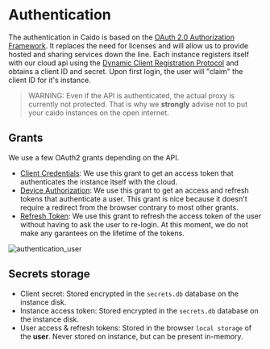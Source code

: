 # Authentication

The authentication in Caido is based on the [OAuth 2.0 Authorization Framework](https://www.rfc-editor.org/rfc/rfc6749). It replaces the need for licenses and will allow us to provide hosted and sharing services down the line.
Each instance registers itself with our cloud api using the [Dynamic Client Registration Protocol](https://www.rfc-editor.org/rfc/rfc7591.html) and obtains a client ID and secret. Upon first login, the user will "claim" the client ID for it's instance.

> WARNING: Even if the API is authenticated, the actual proxy is currently not protected. That is why we **strongly** advise not to put your caido instances on the open internet.

## Grants

We use a few OAuth2 grants depending on the API.

- [Client Credentials](https://www.rfc-editor.org/rfc/rfc6749#section-1.3.4): We use this grant to get an access token that authenticates the instance itself with the cloud.
- [Device Authorization](https://www.rfc-editor.org/rfc/rfc8628.html): We use this grant to get an access and refresh tokens that authenticate a user. This grant is nice because it doesn't require a redirect from the browser contrary to most other grants.
- [Refresh Token](https://www.rfc-editor.org/rfc/rfc6749#section-1.5): We use this grant to refresh the access token of the user without having to ask the user to re-login. At this moment, we do not make any garantees on the lifetime of the tokens.

![authentication_user](/_images/authentication_user.png)

## Secrets storage

- Client secret: Stored encrypted in the `secrets.db` database on the instance disk.
- Instance access token: Stored encrypted in the `secrets.db` database on the instance disk.
- User access & refresh tokens: Stored in the browser `local storage` of the **user**. Never stored on instance, but can be present in-memory.
